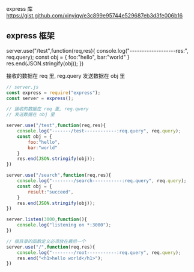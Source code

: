 express 库
https://gist.github.com/xinyiqy/e3c899e95744e529687eb3d3fe006b16

## express 框架
server.use("/test",function(req,res){
    console.log("-------------------res:", req.query);
    const obj = {
        foo:"hello",
        bar:"world"
    }
    res.end(JSON.stringify(obj));
})

接收的数据在 req 里, reg.query
发送数据在 obj 里

``` js
// server.js
const express = require("express");
const server = express();

// 接收的数据在 req 里, reg.query
// 发送数据在 obj 里

server.use("/test",function(req,res){
    console.log("-------/test------------:req.query", req.query);
    const obj = {
        foo:"hello",
        bar:"world"
    }
    res.end(JSON.stringify(obj));
})

server.use("/search",function(req,res){
    console.log("--------/search-----------:req.query", req.query);
    const obj = {
        result:"succeed",
    }
    res.end(JSON.stringify(obj));
})

server.listen(3000,function(){
    console.log("listening on *:3000");
})

// 根目录的函数定义必须放在最后一个
server.use("/",function(req,res){
    console.log("--------/root-----------:req.query", req.query);
    res.end("<h1>hello world</h1>");
})
```
